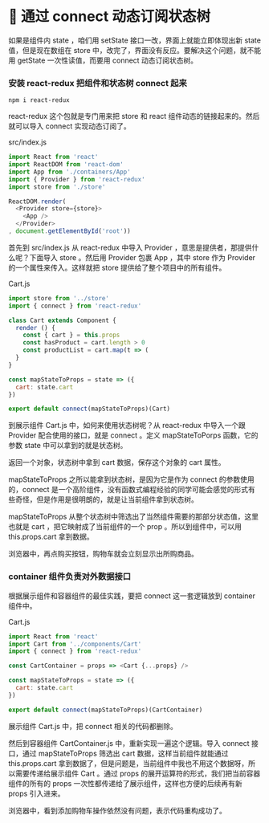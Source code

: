 # 🌲 通过 connect 动态订阅状态树

如果是组件内 state ，咱们用 setState 接口一改，界面上就能立即体现出新 state 值，但是现在数组在 store 中，改完了，界面没有反应。要解决这个问题，就不能用  getState 一次性读值，而要用 connect 动态订阅状态树。

### 安装 react-redux 把组件和状态树 connect 起来

```
npm i react-redux
```

react-redux 这个包就是专门用来把 store 和 react 组件动态的链接起来的。然后就可以导入 connect 实现动态订阅了。

src/index.js

```js
import React from 'react'
import ReactDOM from 'react-dom'
import App from './containers/App'
import { Provider } from 'react-redux'
import store from './store'

ReactDOM.render(
  <Provider store={store}>
    <App />
  </Provider>
, document.getElementById('root'))
```

首先到 src/index.js 从 react-redux 中导入 Provider ，意思是提供者，那提供什么呢？下面导入 store 。然后用 Provider 包裹 App ，其中 store 作为 Provider 的一个属性来传入。这样就把 store 提供给了整个项目中的所有组件。

Cart.js

```js
import store from '../store'
import { connect } from 'react-redux'

class Cart extends Component {
  render () {
    const { cart } = this.props
    const hasProduct = cart.length > 0
    const productList = cart.map(t => (
  }
}

const mapStateToProps = state => ({
  cart: state.cart
})

export default connect(mapStateToProps)(Cart)
```

到展示组件 Cart.js 中，如何来使用状态树呢？从 react-redux 中导入一个跟 Provider 配合使用的接口，就是 connect 。定义 mapStateToPorps 函数，它的参数 state 中可以拿到的就是状态树。

返回一个对象，状态树中拿到 cart 数据，保存这个对象的 cart 属性。

mapStateToProps 之所以能拿到状态树，是因为它是作为 connect 的参数使用的，connect 是一个高阶组件，没有函数式编程经验的同学可能会感觉的形式有些奇怪，但是作用是很明朗的，就是让当前组件拿到状态树。

mapStateToProps 从整个状态树中筛选出了当然组件需要的那部分状态值，这里也就是 cart ，把它映射成了当前组件的一个 prop 。所以到组件中，可以用 this.props.cart 拿到数据。

浏览器中，再点购买按钮，购物车就会立刻显示出所购商品。

### container 组件负责对外数据接口

根据展示组件和容器组件的最佳实践，要把 connect 这一套逻辑放到 container 组件中。

Cart.js

```js
import React from 'react'
import Cart from '../components/Cart'
import { connect } from 'react-redux'

const CartContainer = props => <Cart {...props} />

const mapStateToProps = state => ({
  cart: state.cart
})

export default connect(mapStateToProps)(CartContainer)
```

展示组件 Cart.js 中，把 connect 相关的代码都删除。

然后到容器组件 CartContainer.js 中，重新实现一遍这个逻辑。导入 connect 接口，通过 mapStateToProps 筛选出 cart 数据，这样当前组件就能通过 this.props.cart 拿到数据了，但是问题是，当前组件中我也不用这个数据呀，所以需要传递给展示组件 Cart 。通过 props 的展开运算符的形式，我们把当前容器组件的所有的 props 一次性都传递给了展示组件，这样也方便的后续再有新 props 引入进来。

浏览器中，看到添加购物车操作依然没有问题，表示代码重构成功了。